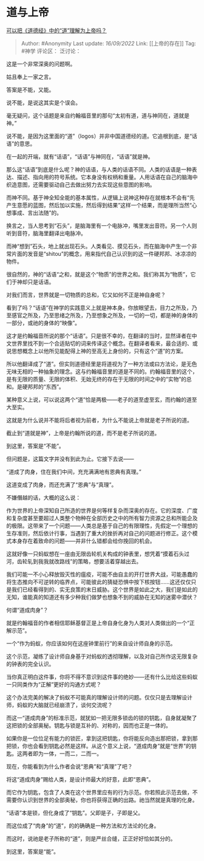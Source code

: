 # 道与上帝
[可以把《道德经》中的“道”理解为上帝吗？](https://www.zhihu.com/question/32036554/answer/1051996256)

> Author: #Anonymity
> Last update: *16/09/2022*
> Link: [[上帝的存在]]
> Tag: #神学
> 评论区：
> 泛讨论：

这是一个非常深奥的问题啊。

姑且奉上一家之言。

答案是不能，又能。

说不能，是说这其实是个误会。

毫无疑问，这个话题是来自约翰福音里的那句“太初有道，道与神同在，道就是神。”

说不能，是因为这里面的“道”（logos）并非中国道德经的道。它追根到底，是“话语”的意思。

在一起的开端，就有“话语”，“话语”与神同在，“话语”就是神。

那么这“话语”到底是什么呢？神的话语，与人类的话语不同。人类的话语是一种表达、描述、指向用的符号系统。它本身没有权柄和重量。人用话语在自己的脑海中织造意图，还需要驱动自己去做出努力去实现这些意图的影响。

而神不同。基于神全知全能的基本属性，从逻辑上说神这种存在就根本不会有“先产生意愿的蓝图，然后加以实施，然后得到结果”这样一个结果，而是理所当然“心想事成、言出法随”的。

换言之，当人思考到“石头”，是脑海里有一个电脉冲，嘴里发出音符。另一个人则听到音符，脑海里翻译出电脉冲。

而神“想到”石头，地上就出现石头。人类看见、摸见石头，而在脑海中产生一个非常片面的发音是“shitou”的概念，用来指代自己认识到的这一件硬邦邦、冰凉凉的物件。

很自然的，神的“话语“之和，就是这个“物质”的世界之和。我们称其为“物质”，它们于神却只是话语。

对我们而言，世界就是一切物质的总和，它又如何不正是神自身呢？

看到了吗？“话语”在神学的实践意义上就是神本身。你放眼望去，目力之所及，乃至感官之所及，乃至思绪之所及，乃至想象之所及，一切的一切，都是神的身体的一部分，或祂的身体的“映像”。

这才是约翰福音所说的那个“话语”。只是很不幸的，在翻译的当时，显然译者在中文世界里找不到一个合适贴切的词来传译这个概念。在翻译者看来，最合适的、或说思想概念上以他所见能配得上神的至高无上身份的，只有这个“道”的方案。

所以他翻译成了“道”。但实则道德经里是将道视为了一种方法或曰方法论，是无色无味无相的一种抽象的理念。这与约翰福音里的道是不同的。约翰福音里的这个，是有无限的质量、无限的体积、无始无终的存在于无限的时间之中的“实物”的总和。是硬邦邦的“东西”。

某种意义上说，可以说这两个“道”恰是两极——老子的道至虚至玄，而约翰的道至大至实。

这就是为什么说并不能将后者视为前者，为什么不能说上帝就是老子所说的道。

截止到“道就是神”，上帝是约翰所说的道，而不是老子所说的道。

到这里，答案是“不能”。

但问题是，这篇文字并没有到此为止。它接下去说——

“道成了肉身，住在我们中间，充充满满地有恩典有真理。”

这道变成了肉身，而还充满了“恩典”与“真理”。

不嫌僭越的话，大概的这么说：

作为世界的上帝深知自己所造的世界是何等样复杂而深奥的存在。它的深度、广度和复杂度甚至要超过人类整个物种在全部历史之中的所有智力资源之总和所能企及的极限。这带来了一个问题——人类总是基于自己的有限理性，先假定一个理想的生存准则，然后依计行事，当遇到了重大的挫折再对自己的问题进行修正。这个模式本身存在着致命的问题——并非什么错都会给你挽回的机会。

这就好像一只蚂蚁想在一座由无限齿轮机关构成的钟表里，想凭着“摸着石头过河，齿轮轧到我我就改路线”的策略，想要活着穿越出去。

我们可能一不小心释放毁灭性的瘟疫，可能不由自主的开打世界大战，可能愚蠢的将生态推向不可逆转的临界点，可能彼此的猜疑恐惧中按下核按钮……这还仅仅只是我们已经看得到的、实无良策的末日威胁。这个世界是如此之大，我们是如此的无知，谁能真的知道还有多少种我们做梦也想象不到的威胁在无知的迷雾中潜伏？

何谓“道成肉身”？

就是约翰福音的作者相信耶稣基督正是上帝自身化身为人类对人类做出的一个“正解示范”。

一个“作为蚂蚁，你应该如何在这座钟里前行”的来自设计师自身的示范。

这个示范，凝练了设计师自身基于对蚂蚁的透彻理解，以及对自己所作这无限复杂的钟表的完全认识。

当你真正明白这件事，你将不得不意识到这件事的绝妙——还有什么比给这些蚂蚁一只同类作为“正解”更好的沟通方式呢？

这个办法完美的解决了蚂蚁不可能真的理解设计师的问题。仅仅只是去理解设计师，蚂蚁的大脑就已经崩溃了，谈何交流呢？

而这一“道成肉身”的标准示范，就犹如一把无限多锁齿的锁的钥匙，自身就凝聚了这把锁的全部奥秘。钥匙与锁是互补的、对称的，因而也正是一体的。

如果你是一位位足有能力的锁匠，拿到这把钥匙，你将能反向造出那把锁，拿到那把锁，你也会看到钥匙必然是这样。从这个意义上说，“道成肉身”就是“世界”的钥匙。这两者即为一体，一而二，二而一。

现在，你能看到为什么作者会说“恩典”和“真理”了吧？

将这“道成肉身”赐给人类，是设计师最大的好意，此即“恩典”。

而它作为钥匙，包含了人类在这个世界里应有的行为示范。你若照此示范去做，不需要你认识到世界的全部奥秘，你也将获得正确的出路。祂当然就是真理的化身。

“话语”本是锁，但化身成了“钥匙”。父即是子，子即是父。

而这位成了“肉身”的“道”，的的确确是一种方法和方法论的化身。

而这时，说祂是老子所称的“道”，则是严丝合缝，正正好好恰如其分的。

到这里，答案是“能”。
